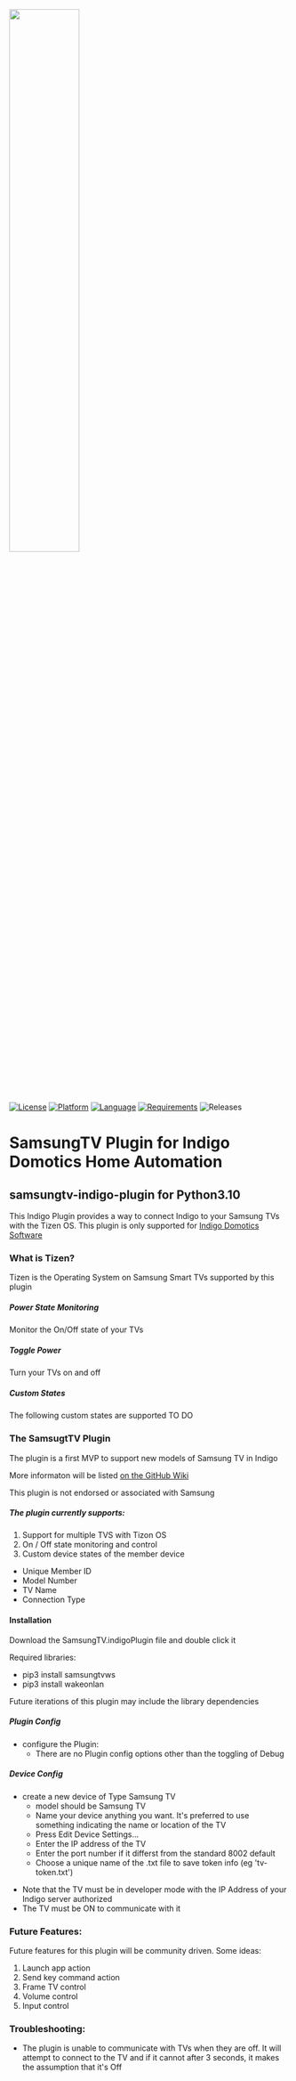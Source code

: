 <img src="https://kalingatv.com/wp-content/uploads/2022/01/Tizen-app.jpg" hight="50%" width="50%" >

[![License](https://img.shields.io/badge/license-MIT-blue.svg?style=flat)](http://mit-license.org)
[![Platform](https://img.shields.io/badge/Platform-Indigo-blueviolet)](https://www.indigodomo.com/) 
[![Language](https://img.shields.io/badge/Language-python%203.10-orange)](https://www.python.org/)
[![Requirements](https://img.shields.io/badge/Requirements-Indigo%20v2022.1%2B-green)](https://www.indigodomo.com/downloads.html)
![Releases](https://img.shields.io/github/release-date/ryanbuckner/samsungtv-plugin?color=red&label=latest%20release)


# SamsungTV Plugin for Indigo Domotics Home Automation
## samsungtv-indigo-plugin for Python3.10
This Indigo Plugin provides a way to connect Indigo to your Samsung TVs with the Tizen OS. This plugin is only supported for [Indigo Domotics Software ](http://www.indigodomo.com)

### What is Tizen?

Tizen is the Operating System on Samsung Smart TVs supported by this plugin

##### Power State Monitoring
Monitor the On/Off state of your TVs

##### Toggle Power
Turn your TVs on and off

##### Custom States
The following custom states are supported 
 TO DO 


### The SamsugtTV Plugin

The plugin is a first MVP to support new models of Samsung TV in Indigo 

More informaton will be listed [on the GitHub Wiki](https://github.com/ryanbuckner/samsungtv-plugin/wiki)

This plugin is not endorsed or associated with Samsung 

##### The plugin currently supports:

1) Support for multiple TVS with Tizon OS 
2) On / Off state monitoring and control 
3) Custom device states of the member device
  - Unique Member ID 
  - Model Number
  - TV Name
  - Connection Type 

#### Installation

Download the SamsungTV.indigoPlugin file and double click it

Required libraries: 
- pip3 install samsungtvws
- pip3 install wakeonlan

Future iterations of this plugin may include the library dependencies

##### Plugin Config 
- configure the Plugin:
  - There are no Plugin config options other than the toggling of Debug

##### Device Config 
- create a new device of Type Samsung TV
  - model should be Samsung TV
  - Name your device anything you want. It's preferred to use something indicating the name or location of the TV
  - Press Edit Device Settings... 
  - Enter the IP address of the TV
  - Enter the port number if it differst from the standard 8002 default 
  - Choose a unique name of the .txt file to save token info (eg 'tv-token.txt')

* Note that the TV must be in developer mode with the IP Address of your Indigo server authorized 
* The TV must be ON to communicate with it


### Future Features:

Future features for this plugin will be community driven. Some ideas: 
1) Launch app action 
2) Send key command action
3) Frame TV control 
4) Volume control 
5) Input control 

### Troubleshooting:

- The plugin is unable to communicate with TVs when they are off. It will attempt to connect to the TV and if it cannot after 3 seconds, it makes the assumption that it's Off




